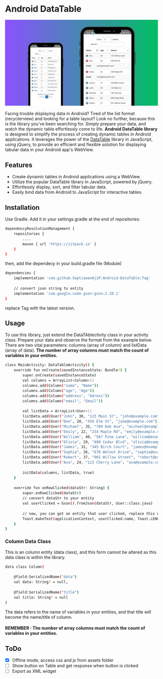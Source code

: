 # Android DataTable
![image](https://raw.githubusercontent.com/SeptiawanAjiP/Android-DataTable/master/demo-image.jpeg)

Facing trouble displaying data in Android? Tired of the list format (recyclerview) and looking for a table layout? Look no further, because this is the library you've been searching for. Simply prepare your data, and watch the dynamic table effortlessly come to life. **Android DataTable library** is designed to simplify the process of creating dynamic tables in Android applications. It leverages the power of the [DataTable](https://datatables.net/) library in JavaScript, using jQuery, to provide an efficient and flexible solution for displaying tabular data in your Android app's WebView.

## Features

- Create dynamic tables in Android applications using a WebView.
- Utilize the popular DataTable library in JavaScript, powered by jQuery.
- Effortlessly display, sort, and filter tabular data.
- Easily bind data from Android to JavaScript for interactive tables.

## Installation

Use Gradle. Add it in your settings.gradle at the end of repositories:

```bash
dependencyResolutionManagement {
    repositories {
        ....
        maven { url 'https://jitpack.io' }
    }
}
```
then, add the dependecy in your build.gradle file (Module)
```bash
dependencies {
    implementation 'com.github.SeptiawanAjiP:Android-DataTable:Tag'
    
    // convert json string to entity
    implementation 'com.google.code.gson:gson:2.10.1'
}
```
replace Tag with the latest version.

## Usage
To use this library, just extend the DataTAblectivity class in your activity class. Prepare your data and observe the format from the example below. There are two vital parameters: columns (array of column) and listData (array of data). **The number of array columns must match the count of variables in your entities.**
```bash
class MainActivity: DataTableActivity() {
    override fun onCreate(savedInstanceState: Bundle?) {
        super.onCreate(savedInstanceState)
        val columns = ArrayList<Column>()
        columns.add(Column("name", "Name"))
        columns.add(Column("age", "Age"))
        columns.add(Column("address", "Adress"))
        columns.add(Column("email", "Email"))

        val listData = ArrayList<User>()
        listData.add(User("John", 30, "123 Main St", "john@example.com"))
        listData.add(User("Doe", 28, "456 Elm St", "jane@example.com"))
        listData.add(User("Michael", 35, "789 Oak Ave", "michael@example.com"))
        listData.add(User("Emily", 22, "234 Maple Rd", "emily@example.com"))
        listData.add(User("William", 40, "567 Pine Lane", "william@example.com"))
        listData.add(User("Olivia", 29, "890 Cedar Blvd", "olivia@example.com"))
        listData.add(User("James", 31, "345 Birch Court", "james@example.com"))
        listData.add(User("Sophia", 26, "678 Walnut Drive", "sophia@example.com"))
        listData.add(User("Robert", 37, "901 Willow Street", "robert@example.com"))
        listData.add(User("Ava", 24, "123 Cherry Lane", "ava@example.com"))

        initData(columns, listData, true)
    }

    override fun onRowClicked(dataStr: String) {
        super.onRowClicked(dataStr)
        // convert dataStr to your entity
        val userClicked = Gson().fromJson(dataStr, User::class.java)

        // now, you can get an entity that user clicked, replace this with your function.
        Toast.makeText(applicationContext, userClicked.name, Toast.LENGTH_SHORT).show()
    }
}
```
### Column Data Class
This is an column entity (data class), and this form cannot be altered as this data class is within the library.
```bash
data class Column(

	@field:SerializedName("data")
	val data: String? = null,

	@field:SerializedName("title")
	val title: String? = null
)
```
The data refers to the name of variables in your entities, and that title will become the name/title of column.
####  REMEMBER : The number of array columns must match the count of variables in your entities.

## ToDo
- [x] Offline mode, access css and js from assets folder
- [ ] Show button on Table and get response when button is clicked
- [ ] Export as XML widget